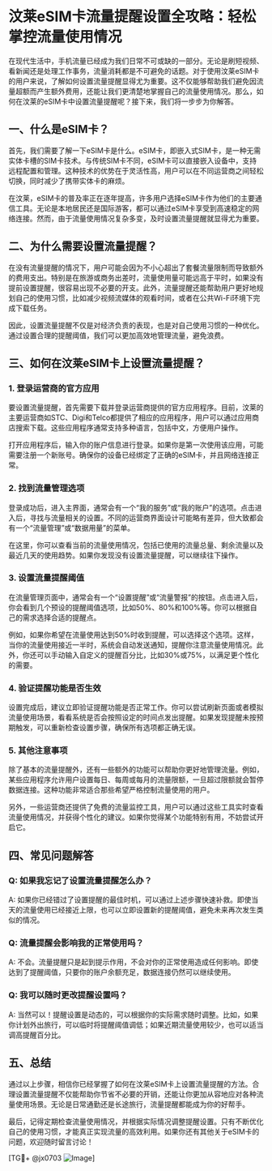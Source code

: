 # 汶莱eSIM卡流量提醒设置全攻略：轻松掌控流量使用情况

在现代生活中，手机流量已经成为我们日常不可或缺的一部分。无论是刷短视频、看新闻还是处理工作事务，流量消耗都是不可避免的话题。对于使用汶莱eSIM卡的用户来说，了解如何设置流量提醒显得尤为重要。这不仅能够帮助我们避免因流量超额而产生额外费用，还能让我们更清楚地掌握自己的流量使用情况。那么，如何在汶莱的eSIM卡中设置流量提醒呢？接下来，我们将一步步为你解答。

## 一、什么是eSIM卡？

首先，我们需要了解一下eSIM卡是什么。eSIM卡，即嵌入式SIM卡，是一种无需实体卡槽的SIM卡技术。与传统SIM卡不同，eSIM卡可以直接嵌入设备中，支持远程配置和管理。这种技术的优势在于灵活性高，用户可以在不同运营商之间轻松切换，同时减少了携带实体卡的麻烦。

在汶莱，eSIM卡的普及率正在逐年提高，许多用户选择eSIM卡作为他们的主要通信工具。无论是本地居民还是国际游客，都可以通过eSIM卡享受到高速稳定的网络连接。然而，由于流量使用情况复杂多变，及时设置流量提醒就显得尤为重要。

## 二、为什么需要设置流量提醒？

在没有流量提醒的情况下，用户可能会因为不小心超出了套餐流量限制而导致额外的费用支出。特别是在旅游或商务出差时，流量使用量可能远高于平时，如果没有提前设置提醒，很容易出现不必要的开支。此外，流量提醒还能帮助用户更好地规划自己的使用习惯，比如减少视频流媒体的观看时间，或者在公共Wi-Fi环境下完成下载任务。

因此，设置流量提醒不仅是对经济负责的表现，也是对自己使用习惯的一种优化。通过设置合理的提醒阈值，我们可以更加高效地管理流量，避免浪费。

## 三、如何在汶莱eSIM卡上设置流量提醒？

### 1. 登录运营商的官方应用

要设置流量提醒，首先需要下载并登录运营商提供的官方应用程序。目前，汶莱的主要运营商如STC、Digi和Telco都提供了相应的应用程序，用户可以通过应用商店搜索下载。这些应用程序通常支持多种语言，包括中文，方便用户操作。

打开应用程序后，输入你的账户信息进行登录。如果你是第一次使用该应用，可能需要注册一个新账号。确保你的设备已经绑定了正确的eSIM卡，并且网络连接正常。

### 2. 找到流量管理选项

登录成功后，进入主界面，通常会有一个“我的服务”或“我的账户”的选项。点击进入后，寻找与流量相关的设置。不同的运营商界面设计可能略有差异，但大致都会有一个“流量管理”或“数据用量”的菜单。

在这里，你可以查看当前的流量使用情况，包括已使用的流量总量、剩余流量以及最近几天的使用趋势。如果你发现没有设置流量提醒，可以继续往下操作。

### 3. 设置流量提醒阈值

在流量管理页面中，通常会有一个“设置提醒”或“流量警报”的按钮。点击进入后，你会看到几个预设的提醒阈值选项，比如50%、80%和100%等。你可以根据自己的需求选择合适的提醒点。

例如，如果你希望在流量使用达到50%时收到提醒，可以选择这个选项。这样，当你的流量使用接近一半时，系统会自动发送通知，提醒你注意流量使用情况。此外，你还可以手动输入自定义的提醒百分比，比如30%或75%，以满足更个性化的需要。

### 4. 验证提醒功能是否生效

设置完成后，建议立即验证提醒功能是否正常工作。你可以尝试刷新页面或者模拟流量使用场景，看看系统是否会按照设定的时间点发出提醒。如果发现提醒未按预期触发，可以重新检查设置步骤，确保所有选项都正确无误。

### 5. 其他注意事项

除了基本的流量提醒外，还有一些额外的功能可以帮助你更好地管理流量。例如，某些应用程序允许用户设置每日、每周或每月的流量限额，一旦超过限额就会暂停数据连接。这种功能非常适合那些希望严格控制流量使用的用户。

另外，一些运营商还提供了免费的流量监控工具，用户可以通过这些工具实时查看流量使用情况，并获得个性化的建议。如果你觉得某个功能特别有用，不妨尝试开启它。

## 四、常见问题解答

### Q: 如果我忘记了设置流量提醒怎么办？

A: 如果你已经错过了设置提醒的最佳时机，可以通过上述步骤快速补救。即使当天的流量使用已经接近上限，也可以立即设置新的提醒阈值，避免未来再次发生类似的情况。

### Q: 流量提醒会影响我的正常使用吗？

A: 不会。流量提醒只是起到提示作用，不会对你的正常使用造成任何影响。即使达到了提醒阈值，只要你的账户余额充足，数据连接仍然可以继续使用。

### Q: 我可以随时更改提醒设置吗？

A: 当然可以！提醒设置是动态的，可以根据你的实际需求随时调整。比如，如果你计划外出旅行，可以临时将提醒阈值调低；如果近期流量使用较少，也可以适当调高提醒百分比。

## 五、总结

通过以上步骤，相信你已经掌握了如何在汶莱eSIM卡上设置流量提醒的方法。合理设置流量提醒不仅能帮助你节省不必要的开销，还能让你更加从容地应对各种流量使用场景。无论是日常通勤还是长途旅行，流量提醒都能成为你的好帮手。

最后，记得定期检查流量使用情况，并根据实际情况调整提醒设置。只有不断优化自己的使用习惯，才能真正实现流量的高效利用。如果你还有其他关于eSIM卡的问题，欢迎随时留言讨论！

[TG💪+ @jx0703 ![Image](https://github.com/user-attachments/assets/dbca1d08-cadb-493c-b0ec-ad6f7a83f270)]